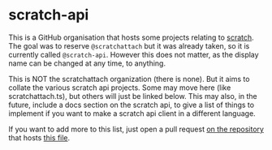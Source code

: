 # scratch-api

This is a GitHub organisation that hosts some projects relating to [scratch](https://scratch.mit.edu/). The goal was to reserve `@scratchattach` but it was already taken, so it is currently called `@scratch-api`. However this does not matter, as the display name can be changed at any time, to anything.

This is NOT the scratchattach organization (there is none). But it aims to collate the various scratch api projects. Some may move here (like scratchattach.ts), but others will just be linked below.
This may also, in the future, include a docs section on the scratch api, to give a list of things to implement if you want to make a scratch api client in a different language.

If you want to add more to this list, just open a pull request [on the repository](https://github.com/scratch-api/.github) that hosts [this file](https://github.com/scratch-api/.github/blob/main/profile/README.md).
